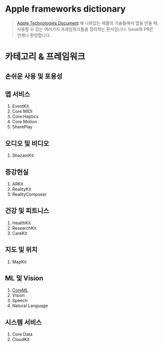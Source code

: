 # Apple frameworks dictionary

> [Apple Technologies Document](https://developer.apple.com/documentation/technologies) 에 나와있는 애플의 기술들에서 앱을 만들 때 사용할 수 있는 여러가지 프레임워크들을 정리하는 문서입니다. 
> Issue와 PR은 언제나 환영합니다.


# 카테고리 & 프레임워크

## 손쉬운 사용 및 포용성
## 앱 서비스
1. EventKit
2. Core MIDI
3. Core Haptics
4. Core Motion
5. SharePlay
## 오디오 및 비디오
1. ShazamKit
## 증강현실
1. ARKit
2. RealityKit
3. RealityComposer
## 건강 및 피트니스
1. HealthKit
2. ResearchKit
3. CareKit
## 지도 및 위치
1. MapKit
## ML 및 Vision
1. [CoreML](./CoreML/)
2. Vision
3. Speech
4. Natural Language
## 시스템 서비스
1. Core Data
2. CloudKit
